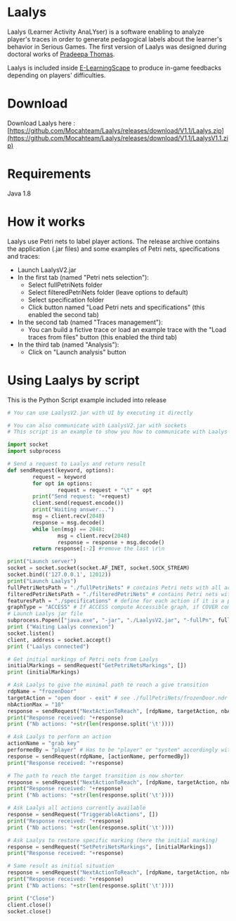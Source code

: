 # Laalys
Laalys (Learner Activity AnaLYser) is a software enabling to analyze player's traces in order to generate pedagogical labels about the learner's behavior in Serious Games. The first version of Laalys was designed during doctoral works of [Pradeepa Thomas](https://www.lip6.fr/actualite/personnes-fiche.php?ident=D1069).

Laalys is included inside [E-LearningScape](https://github.com/Mocahteam/E-LearningScape) to produce in-game feedbacks depending on players' difficulties.

# Download
Download Laalys here : [https://github.com/Mocahteam/Laalys/releases/download/V1.1/Laalys.zip](https://github.com/Mocahteam/Laalys/releases/download/V1.1/LaalysV1.1.zip)

# Requirements
Java 1.8

# How it works
Laalys use Petri nets to label player actions. The release archive contains the application (.jar files) and some examples of Petri nets, specifications and traces:
- Launch LaalysV2.jar
- In the first tab (named "Petri nets selection"):
  - Select fullPetriNets folder
  - Select filteredPetriNets folder (leave options to default)
  - Select specification folder
  - Click button named "Load Petri nets and specifications" (this enabled the second tab)
- In the second tab (named "Traces management"):
  - You can build a fictive trace or load an example trace with the "Load traces from files" button (this enabled the third tab)
- In the third tab (named "Analysis"):
  - Click on "Launch analysis" button

# Using Laalys by script
This is the Python Script example included into release
```Python
# You can use LaalysV2.jar with UI by executing it directly

# You can also communicate with LaalysV2.jar with sockets
# This script is an example to show you how to communicate with Laalys with sockets

import socket
import subprocess

# Send a request to Laalys and return result
def sendRequest(keyword, options):
        request = keyword
        for opt in options:
                request = request + "\t" + opt
        print("Send request: "+request)
        client.send(request.encode())
        print("Waiting answer...")
        msg = client.recv(2048)
        response = msg.decode()
        while len(msg) == 2048:
                msg = client.recv(2048)
                response = response + msg.decode()
        return response[:-2] #remove the last \r\n

print("Launch server")
socket = socket.socket(socket.AF_INET, socket.SOCK_STREAM)
socket.bind(('127.0.0.1', 12012))
print("Launch Laalys")
fullPetriNetsPath = "./fullPetriNets" # contains Petri nets with all actions available
filteredPetriNetsPath = "./filteredPetriNets" # contains Petri nets with actions selected by experts
featuresPath = "./specifications" # define for each action if it is a player/system action and if it is an end action
graphType = "ACCESS" # If ACCESS compute Accessible graph, if COVER compute coverability graph
# Launch Laalys jar file
subprocess.Popen(["java.exe", "-jar", "./LaalysV2.jar", "-fullPn", fullPetriNetsPath, "-filteredPn", filteredPetriNetsPath, "-features", featuresPath, "-serverIP", "localhost", "-serverPort", "12012", "-kind", graphType])
print ("Waiting Laalys connexion")
socket.listen()
client, address = socket.accept()
print ("Laalys connected")

# Get initial markings of Petri nets from Laalys
initialMarkings = sendRequest("GetPetriNetsMarkings", [])
print (initialMarkings)

# Ask Laalys to give the minimal path te reach a give transition
rdpName = "frozenDoor"
targetAction = "open door - exit" # see ./fullPetriNets/frozenDoor.ndr
nbActionMax = "10"
response = sendRequest("NextActionToReach", [rdpName, targetAction, nbActionMax])
print("Response received: "+response)
print ("Nb actions: "+str(len(response.split('\t'))))

# Ask Laalys to perform an action
actionName = "grab key"
performedBy = "player" # Has to be "player" or "system" accordingly with ./specification/frozenDoor.xml
response = sendRequest(rdpName, [actionName, performedBy])
print("Response received: "+response)

# The path to reach the target transition is now shorter
response = sendRequest("NextActionToReach", [rdpName, targetAction, nbActionMax])
print("Response received: "+response)
print ("Nb actions: "+str(len(response.split('\t'))))

# Ask Laalys all actions currently available
response = sendRequest("TriggerableActions", [])
print("Response received: "+response)
print ("Nb actions: "+str(len(response.split('\t'))))

# Ask Laalys to restore specific marking (here the initial marking)
response = sendRequest("SetPetriNetsMarkings", [initialMarkings])
print("Response received: "+response)

# Same result as initial situation
response = sendRequest("NextActionToReach", [rdpName, targetAction, nbActionMax])
print("Response received: "+response)
print ("Nb actions: "+str(len(response.split('\t'))))

print ("Close")
client.close()
socket.close()
```
